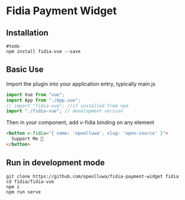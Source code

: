 # Fidia Payment Widget

## Installation

```shell
#todo
npm install fidia-vue --save
```

## Basic Use

Import the plugin into your application entry, typically main.js

```js
import Vue from "vue";
import App from "./App.vue";
// import "fidia-vue"; //if installed from npm
import "./fidia-vue"; // development version
```

Then in your component, add v-fidia binding on any element

```html
<button v-fidia="{ name: 'opeolluwa', slug: 'open-source' }">
  Support Me 💜
</button>
```

## Run in development mode

```
git clone https://github.com/opeolluwa/fidia-payment-widget fidia
cd fidia/fidia-vue
npm i
npm run serve
```
